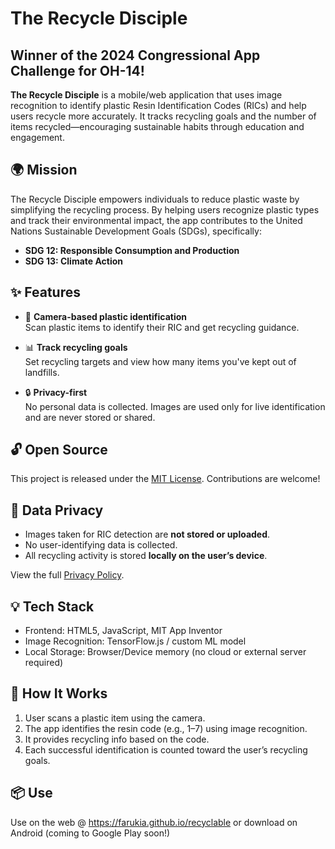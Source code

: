# The Recycle Disciple
## Winner of the 2024 Congressional App Challenge for OH-14!

**The Recycle Disciple** is a mobile/web application that uses image recognition to identify plastic Resin Identification Codes (RICs) and help users recycle more accurately. It tracks recycling goals and the number of items recycled—encouraging sustainable habits through education and engagement.

## 🌍 Mission

The Recycle Disciple empowers individuals to reduce plastic waste by simplifying the recycling process. By helping users recognize plastic types and track their environmental impact, the app contributes to the United Nations Sustainable Development Goals (SDGs), specifically:

- **SDG 12: Responsible Consumption and Production**
- **SDG 13: Climate Action**

## ✨ Features

- 📸 **Camera-based plastic identification**  
  Scan plastic items to identify their RIC and get recycling guidance.

- 📊 **Track recycling goals**  
  Set recycling targets and view how many items you've kept out of landfills.

- 🔒 **Privacy-first**  
  No personal data is collected. Images are used only for live identification and are never stored or shared.

## 🔓 Open Source

This project is released under the [MIT License](LICENSE). Contributions are welcome!

## 💾 Data Privacy

- Images taken for RIC detection are **not stored or uploaded**.
- No user-identifying data is collected.
- All recycling activity is stored **locally on the user’s device**.

View the full [Privacy Policy](https://farukia.github.io/privacy.html).

## 💡 Tech Stack

- Frontend: HTML5, JavaScript, MIT App Inventor
- Image Recognition: TensorFlow.js / custom ML model
- Local Storage: Browser/Device memory (no cloud or external server required)

## 🧠 How It Works

1. User scans a plastic item using the camera.
2. The app identifies the resin code (e.g., 1–7) using image recognition.
3. It provides recycling info based on the code.
4. Each successful identification is counted toward the user’s recycling goals.

## 📦 Use
Use on the web @ https://farukia.github.io/recyclable or download on Android (coming to Google Play soon!)
